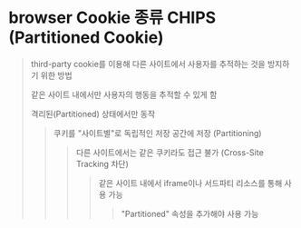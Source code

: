 # browser Cookie 종류 CHIPS (Partitioned Cookie)

> third-party cookie를 이용해 다른 사이트에서 사용자를 추적하는 것을 방지하기 위한 방법
>
> 같은 사이트 내에서만 사용자의 행동을 추적할 수 있게 함
>
> 격리된(Partitioned) 상태에서만 동작
>
> > 쿠키를 "사이트별"로 독립적인 저장 공간에 저장 (Partitioning)
> >
> > > 다른 사이트에서는 같은 쿠키라도 접근 불가 (Cross-Site Tracking 차단)
> > >
> > > > 같은 사이트 내에서 iframe이나 서드파티 리소스를 통해 사용 가능
> > > >
> > > > > "Partitioned" 속성을 추가해야 사용 가능
